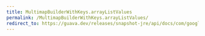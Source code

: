 ```yaml
---
title: MultimapBuilderWithKeys.arrayListValues
permalink: /MultimapBuilderWithKeys.arrayListValues/
redirect_to: https://guava.dev/releases/snapshot-jre/api/docs/com/google/common/collect/MultimapBuilder.MultimapBuilderWithKeys.html#arrayListValues--
---
```

